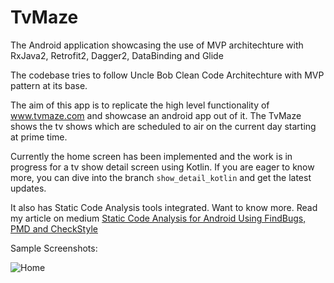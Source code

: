 # TvMaze
The Android application showcasing the use of MVP architechture with RxJava2, Retrofit2, Dagger2, DataBinding and Glide

The codebase tries to follow Uncle Bob Clean Code Architechture with MVP pattern at its base. 

The aim of this app is to replicate the high level functionality of www.tvmaze.com and showcase an android app out of it. The TvMaze shows the tv shows which are scheduled to air on the current day starting at prime time.

Currently the home screen has been implemented and the work is in progress for a tv show detail screen using Kotlin. If you are eager to know more, you can dive into the branch `show_detail_kotlin` and get the latest updates.

It also has Static Code Analysis tools integrated. Want to know more. Read my article on medium 
[Static Code Analysis for Android Using FindBugs, PMD and CheckStyle](https://blog.mindorks.com/static-code-analysis-for-android-using-findbugs-pmd-and-checkstyle-3a2861834c6a)

Sample Screenshots:

![Home](http://i.imgur.com/gbZmaGG.png) 
